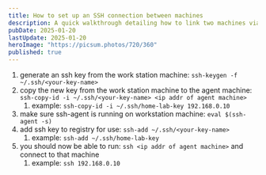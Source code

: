 ```yaml
---
title: How to set up an SSH connection between machines
description: A quick walkthrough detailing how to link two machines via SSH
pubDate: 2025-01-20
lastUpdate: 2025-01-20
heroImage: "https://picsum.photos/720/360"
published: true
---
```


1. generate an ssh key from the work station machine: `ssh-keygen -f ~/.ssh/<your-key-name>`
2. copy the new key from the work station machine to the agent machine: `ssh-copy-id -i ~/.ssh/<your-key-name> <ip addr of agent machine>`
   1. example: `ssh-copy-id -i ~/.ssh/home-lab-key 192.168.0.10`
3. make sure ssh-agent is running on workstation machine: `eval $(ssh-agent -s)`
4. add ssh key to registry for use: `ssh-add ~/.ssh/<your-key-name>`
   1. example: `ssh-add ~/.ssh/home-lab-key`
5. you should now be able to run: `ssh <ip addr of agent machine>` and connect to that machine
   1. example: `ssh 192.168.0.10`
